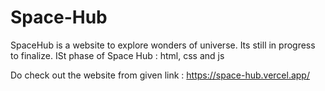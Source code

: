 # Space-Hub
SpaceHub is a website to explore wonders of universe.
Its still in progress to finalize.
ISt phase of Space Hub : html, css and js

Do check out the website from given link : https://space-hub.vercel.app/


